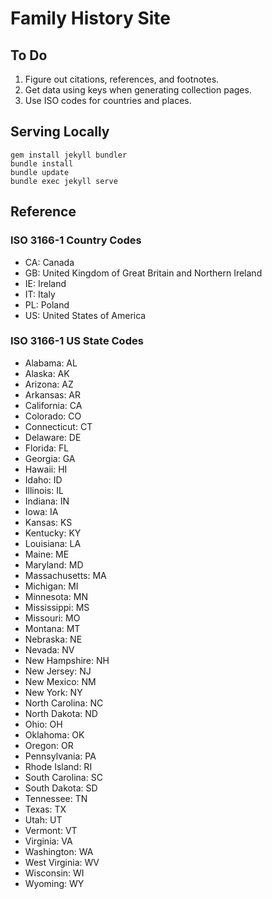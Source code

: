 # Family History Site

## To Do

1. Figure out citations, references, and footnotes.
1. Get data using keys when generating collection pages.
1. Use ISO codes for countries and places.

## Serving Locally

```
gem install jekyll bundler
bundle install
bundle update
bundle exec jekyll serve
```

## Reference

### ISO 3166-1 Country Codes
- CA: Canada
- GB: United Kingdom of Great Britain and Northern Ireland
- IE: Ireland
- IT: Italy
- PL: Poland
- US: United States of America

### ISO 3166-1 US State Codes

- Alabama: AL
- Alaska: AK
- Arizona: AZ
- Arkansas: AR
- California: CA
- Colorado: CO
- Connecticut: CT
- Delaware: DE
- Florida: FL
- Georgia: GA
- Hawaii: HI
- Idaho: ID
- Illinois: IL
- Indiana: IN
- Iowa: IA
- Kansas: KS
- Kentucky: KY
- Louisiana: LA
- Maine: ME
- Maryland: MD
- Massachusetts: MA
- Michigan: MI
- Minnesota: MN
- Mississippi: MS
- Missouri: MO
- Montana: MT
- Nebraska: NE
- Nevada: NV
- New Hampshire: NH
- New Jersey: NJ
- New Mexico: NM
- New York: NY
- North Carolina: NC
- North Dakota: ND
- Ohio: OH
- Oklahoma: OK
- Oregon: OR
- Pennsylvania: PA
- Rhode Island: RI
- South Carolina: SC
- South Dakota: SD
- Tennessee: TN
- Texas: TX
- Utah: UT
- Vermont: VT
- Virginia: VA
- Washington: WA
- West Virginia: WV
- Wisconsin: WI
- Wyoming: WY
